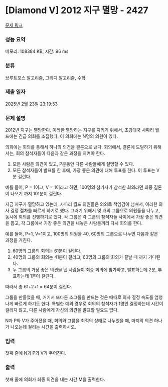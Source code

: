 # [Diamond V] 2012 지구 멸망 - 2427 

[문제 링크](https://www.acmicpc.net/problem/2427) 

### 성능 요약

메모리: 108384 KB, 시간: 96 ms

### 분류

브루트포스 알고리즘, 그리디 알고리즘, 수학

### 제출 일자

2025년 2월 23일 23:19:53

### 문제 설명

<p>2012년 지구는 멸망한다. 이러한 멸망하는 지구를 지키기 위해서, 초강대국 사파리 월드에는 긴급 의회를 소집했다. 이 의회에는 N명의 의원이 있다. </p>

<p>의회에는 회의를 통해서 하나의 의견을 결론으로 낸다. 회의에서, 결론에 도달하기 위해서는, 회의 참석자들이 다음과 같은 과정을 지켜야 한다.</p>

<ol>
	<li>모든 사람은 의견이 있고, P분동안 다른 사람들에게 설명할 수 있다.</li>
	<li>모든 참석자들이 발표를 한 후에, 가장 좋은 의견에 대해 투표를 한다. 이 투표는 V분 걸린다.</li>
</ol>

<p>예를 들어, P = 1이고, V = 1이라고 하면, 100명의 참가자가 참석한 회의라면 최종 결론이 나오기 까지 101분이 걸린다.</p>

<p>지금 지구가 멸망하고 있는데, 사파리 월드 의원들은 의외로 책임감이 넘쳐서, 이러한 의사 결정 절차를 빠르게 하기로 했다. 그러기 위해서 몇 개의 그룹으로 의원들을 나누고, 동시에 회의를 진행하기로 했다. 각 그룹은 각 그룹의 참석자들 사이에서 가장 좋은 의견을 뽑고, 각 그룹에서 가장 좋은 의견을 내놓은 사람들끼리 다시 회의를 한다.</p>

<p>예를 들어, P=1, V=1이고, 100명의 의원을 40, 60명의 그룹으로 나누면 다음과 같은 과정을 거친다.</p>

<ol>
	<li>60명의 그룹의 회의는 61분이 걸린다.</li>
	<li>40명의 그룹의 회의는 41분이 걸리고, 60명의 그룹의 회의가 끝날 때 까지 기다린다.</li>
	<li>두 그룹의 가장 좋은 의견을 낸 사람들이 최종 회의에 참가하고, 발표하는데 2분, 투표하는데 1분이 걸린다.</li>
</ol>

<p>따라서 총 61+2+1 = 64분이 걸린다.</p>

<p>그룹을 만들었을 때, 거기서 또다른 소그룹을 만드는 것은 때때로 의사 결정 속도를 엄청나게 빠르게 하기도 한다. 특별한 예외 경우로 회의의 참석자가 1명인 결정하는데 시간이 걸리지 않고, 다른 사람에게 자신의 의견을 발표할 필요도 없다.</p>

<p>N과 P와 V가 주어졌을 때, 회의와 그룹을 최적의 상태로 나누었을 때, 마지막 의견 하나가 나오는데 걸리는 시간을 출력하시오.</p>

### 입력 

 <p>첫째 줄에 N과 P와 V가 주어진다.</p>

### 출력 

 <p>첫째 줄에 의회가 최종 의견을 내는 시간 M을 출력한다.</p>

